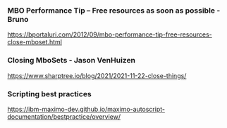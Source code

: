 ### MBO Performance Tip – Free resources as soon as possible - Bruno
https://bportaluri.com/2012/09/mbo-performance-tip-free-resources-close-mboset.html


### Closing MboSets  - Jason VenHuizen
https://www.sharptree.io/blog/2021/2021-11-22-close-things/


### Scripting best practices
https://ibm-maximo-dev.github.io/maximo-autoscript-documentation/bestpractice/overview/
